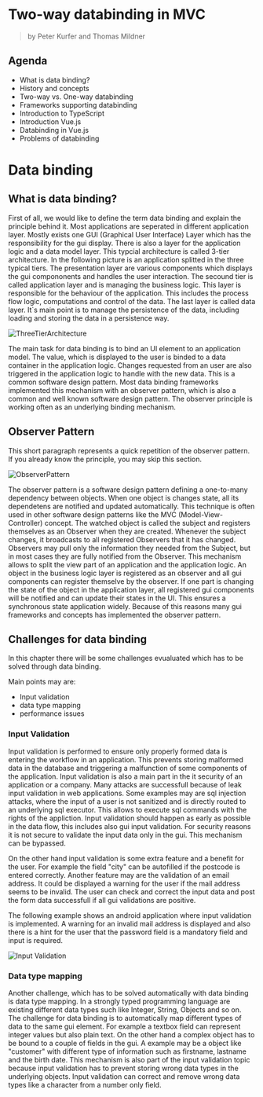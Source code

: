 # Two-way databinding in MVC
> by Peter Kurfer and Thomas Mildner



## Agenda

* What is data binding?
* History and concepts
* Two-way vs. One-way databinding
* Frameworks supporting databinding
* Introduction to TypeScript
* Introduction Vue.js
* Databinding in Vue.js
* Problems of databinding


# Data binding

## What is data binding?

First of all, we would like to define the term data binding and explain the principle behind it.
Most applications are seperated in different application layer. Mostly exists one GUI (Graphical User Interface) Layer which has the responsibility for the gui display. There is also a layer for the application logic and a data model layer. This typcial architecture is called 3-tier architecture. In the following picture is an application splitted in the three typical tiers. The presentation layer are various components which displays the gui compononents and handles the user interaction. The secound tier is called application layer and is managing the business logic. This layer is responsible for the behaviour of the application. This includes the process flow logic, computations and control of the data. The last layer is called data layer. It`s main point is to manage the persistence of the data, including loading and storing the data in a persistence way.

![ThreeTierArchitecture](/img/threeTierApplication.gif)

The main task for data binding is to bind an UI element to an application model. The value, which is displayed to the user is binded to a data container in the application logic. Changes requested from an user are also triggered in the application logic to handle with the new data. This is a common software design pattern. Most data binding frameworks implemented this mechanism with an observer pattern, which is also a common and well known software design pattern. The observer principle is working often as an underlying binding mechanism.

## Observer Pattern
This short paragraph represents a quick repetition of the observer pattern. If you already know the principle, you may skip this section.

<!-- TODO -->
![ObserverPattern](/img/ObserverPattern.png) 

The observer pattern is a software design pattern defining a one-to-many dependency between objects. When one object is changes state, all its dependetens are notified and updated automatically. This technique is often used in other software design patterns like the MVC (Model-View-Controller) concept. The watched object is called the subject and registers themselves as an Observer when they are created. Whenever the subject changes, it broadcasts to all registered Observers that it has changed. Observers may pull only the information they needed from the Subject, but in most cases they are fully notified from the Observer.
This mechanism allows to split the view part of an application and the application logic. An object in the business logic layer is registered as an observer and all gui components can register themselve by the observer. If one part is changing the state of the object in the application layer, all registered gui components will be notified and can update their states in the UI. This ensures a synchronous state application widely. Because of this reasons many gui frameworks and concepts has implemented the observer pattern.

## Challenges for data binding

In this chapter there will be some challenges evualuated which has to be solved through data binding.

Main points may are:
* Input validation
* data type mapping
* performance issues

### Input Validation

Input validation is performed to ensure only properly formed data is entering the workflow in an application. 
This prevents storing malformed data in the database and triggering a malfunction of some components of the application. Input validation is also a main part in the it security of an application or a company. Many attacks are successfull because of leak input validation in web applications. Some examples may are sql injection attacks, where the input of a user is not sanitized and is directly routed to an underlying sql executor. This allows to execute sql commands with the rights of the appliction. Input validation should happen as early as possible in the data flow, this includes also gui input validation. For security reasons it is not secure to validate the input data only in the gui. This mechanism can be bypassed. 

On the other hand input validation is some extra feature and a benefit for the user. For example the field "city" can be autofilled  if the postcode is entered correctly. Another feature may are the validation of an email address. It could be displayed a warning for the user if the mail address seems to be invalid. The user can check and correct the input data and post the form data successfull if all gui validations are positive.

The following example shows an android application where input validation is implemented. A warning for an invalid mail address is displayed and also there is a hint for the user that the password field is a mandatory field and input is required.

<!-- TODO -->
![Input Validation]()

### Data type mapping

Another challenge, which has to be solved automatically with data binding is data type mapping.
In a strongly typed programming language are existing different data types such like Integer, String, Objects and so on.
The challenge for data binding is to automatically map different types of data to the same gui element. For example a textbox field can represent integer values but also plain text. On the other hand a complex object has to be bound to a couple of fields in the gui. A example may be a object like "customer" with different type of information such as firstname, lastname and the birth date. 
This mechanism is also part of the input validation topic because input validation has to prevent storing wrong data types in the underlying objects. Input validation can correct and remove wrong data types like a character from a number only field.